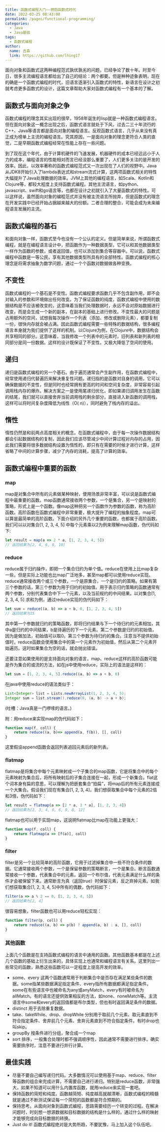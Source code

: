 ```yaml
---
title: 函数式编程入门——拥抱函数式时代
date: 2022-03-25 08:43:00
permalink: /pages/functional-programming/
categories:
  - Java
  - Java基础
tags:
  - 函数式编程
author:
  name: 吉森
  link: https://github.com/lhing17
---
```


面向对象和函数式这两种编程范式孰优孰劣的问题，已经争论了数十年。时至今日，很多主流编程语言都给出了自己的结论：两个都要。但是种种迹象表明，现在的确是一个函数式编程的时代，旧语言逐渐引入函数式的特性，新语言在设计之初就考虑更多函数式的设计，这篇文章帮助大家对函数式编程有一个基本的了解。

## 函数式与面向对象之争

函数式编程的理念其实出现的很早，1958年诞生的lisp就是一种函数式编程语言。但在面向对象这一概念出现之后，函数式语言就处于下风，过去二三十年流行的C++、Java等语言都是面向对象的编程语言。反观函数式语言，几乎从来没有真正成为榜单上主流的编程语言。究其原因，一是面向对象的理念更符合人类的直觉，二是早期函数式编程经常在性能上存在一些问题。

到了现在这个年代，由于计算机硬件的飞速发展，机器硬件的成本已经远远小于人力的成本，编程语言的性能相对而言已经没那么重要了，人们更多关注的是开发的效率。因此，以效率著称的函数式编程范式又一次出现在了人们的视野中。Java从JDK8开始引入了lambda表达式和stream流式计算，这两项函数式相关的特性大幅提升了Java处理数据的效率。JVM上其他的编程语言，如Scala、Kotlin和Clojure等，都较大程度上支持函数式编程。其他主流语言，如python、javascript、swift和go语言等，也都在设计之初就引入了大量函数式的特性。可以这样说，虽然面向对象的编程范式并没有被主流语言所抛弃，但是函数式的理念在开发实践中已经开始占据越来越大的份额。二者合理的整合，可能会成为未来编程语言发展的主流。

<!-- more -->

## 函数式编程的基石

和面向对象一样，函数式至今也没有一个公认的定义。但是简单来说，所谓函数式编程，就是在编程语言设计中，把函数作为一种数据类型，它可以和其他数据类型一样作为函数的参数，或者返回值，也可以添加到集合等容器中。可以说，函数式编程中函数是一等公民，享有其他数据类型所具有的全部特性。函数式编程的核心理念是将需求抽象为数学问题，通过一个个函数对数据做各种变换。

## 不变性

函数式编程的一个基石是不变性。函数式编程要求函数几乎不包含副作用，即不会对输入的参数和环境做出任何改变。为了保证函数的纯度，函数式编程中使用的数据结构是不应该被改变的，这意味着当我们处理数据时，永远不会对原始数据进行改变，而是会生成一个新的副本，在副本的基础上进行修改。不变性最大的问题是占用额外的空间，试想我每次操作一个列表（添加、修改或删除元素），都要复制一份，很快内存就会被占满。因此函数式编程需要一些特殊的数据结构，很多编程语言本身就为我们提供了这样的机制。以Clojure为例，在Clojure中，数据结构会共享相同的部分。这意味着，当我修改一个列表中的元素时，旧列表和新列表的相同部分是同一份数据。这样的设计既保证了不变性，又极大降低了空间的使用。

## 递归

递归是函数式编程的另一个基石。由于遍历通常会产生副作用，在函数式编程中，经常使用递归代替遍历来解决重复性问题。递归指的是函数对自身的调用，它可以确保数据的不变性，但是同时也经常拥有更高的时间和空间复杂度，非常容易引起调用栈内存的爆炸。解决方案之一是使用尾递归优化，即如果递归调用发生在函数的结尾，我们就可以直接舍弃当前调用栈的剩余部分，直接进入新函数的调用栈，这样可以将时间复杂度降低为线性（O(
n)），同时避免了栈内存的溢出。

## 惰性

惰性仍然是和前两点高度相关的概念。在函数式编程中，由于每一次操作数据结构都会引起数据结构的复制，因此我们应该尽管减少中间计算过程对内存的占用，因此我们需要将很多数据结构设置为惰性的，即只有在需要的时候才进行计算，这样省略了中间的计算步骤，减少了内存的消耗，提高了计算的效率。

## 函数式编程中重要的函数

### map

map是对集合中所有的元素做某种映射，使用场景非常丰富，可以说是函数式编程中最重要的函数。map函数通常接收两个参数，一个是集合，另一个是映射的策略，形式上是一个函数。像map这种把另一个函数作为参数的函数，称为高阶函数。高阶函数在函数式编程中非常重要，极大提升了编程的抽象程度。map可以算是最简单的高阶函数。下面介绍的另外几个重要的函数，也都属于高阶函数。我们可以以对集合[1, 2, 3, 4, 5]
中每个元素乘以2为例来理解map函数，伪代码如下:

```javascript
let result = map(a => 2 * a, [1, 2, 3, 4, 5])
// 返回结果为[2, 4, 6, 8, 10]
```

### reduce

reduce属于归约操作，即把一个集合归约为单个值。reduce在使用上比map复杂一些，但是实际上功能也比map广泛地多，甚至map都可以使用reduce实现。reduce通常接收两个或三个参数，一个是原集合，一个是归约的策略。如果有第三个参数的话，第三个参数为用于归约的初始值。用于表示归约策略的函数通常有两个参数，分别代表集合中下一个元素，以及当前规约的中间结果。以对集合[1, 2, 3, 4, 5]
求和为例，通过reduce实现的伪代码如下：

```javascript
let sum = reduce((a, b) => a + b, 0, [1, 2, 3, 4, 5])
// 返回结果为15
```

其中第一个参数就归约的策略函数，即将归约结果与下一个待归约的元素相加，其中a是归约的中间结果，b是待遍历的下一个元素。第二个参数是归约的初始值，因为是做加法，初始值可以取0。第三个参数为待归约的集合。注意当不提供初始值时，reduce函数会使用集合中的第一个元素作为初始值，然后从第二个元素开始遍历。这时如果集合为空的话，就会抛出错误。

还要注意如果使用的是支持面向对象的语言，map、reduce这样的高阶函数可能是作为集合的或流的方法，如在js中使用reduce，实际上的语法是这样的：

```javascript
let sum = [1, 2, 3, 4, 5].reduce((a, b) => a + b, 0)
```

在java中使用reduce的语法类似于：

```java
List<Integer> list = Lists.newArrayList(1, 2, 3, 4, 5);
Integer sum = list.stream().reduce(0, (a, b) -> a + b);
```
(吐槽：Java真是一门啰嗦的语言。)

附：用reduce来实现map的伪代码如下：
    
```javascript
function map(f, coll) {
    return reduce((a, b)=> append(a, f(b)), [], coll)
}
```

这里假设append函数会返回列表追回元素后的新列表。

### flatmap
flatmap是将集合中每个元素映射成一个子集合的map函数，它是将集合中的每个元素映射为集合后，将所有映射后的子集合连接在一起，形成一个新集合。flat这个词本身有扁的意思，可以理解为把嵌套集合“拍扁”，将map后的所有元素连接成一个大集合。假设我们现在有集合[1, 2, 3, 4]，我们想获取集合中每个元素的2倍和3倍，伪代码如下：

```javascript
let result = flatmap(a => [2 * a, 3 * a], [1, 2, 3, 4])
// 返回结果为[2, 3, 4, 6, 6, 9, 8, 12]
```

flatmap也可以用于实现map，这说明flatmap比map在功能上更强大：

```javascript
function map(f, coll) {
    return flatmap(a => [f(a)], coll)
}
```

### filter
filter是另一个比较简单的高阶函数，它用于过滤掉集合中一些不符合条件的数据。它通常接收两个参数，一个是保留参数的策略断言，一个是集合。断言函数通常接收一个参数，代表集合中的元素，返回一个布尔值，代表元素满足什么样的条件才会被保留下来。通常断言为真（返回true）时保留元素，反之弃掉元素。如我们想获取集合[1, 2, 3, 4, 5]中所有的偶数，伪代码如下：

```javascript
filter(a => a % 2 == 0, [1, 2, 3, 4, 5])
// 返回结果为[2, 4]
```

很容易想象，filter函数也可以用reduce轻松实现：
    
```javascript
function filter(p, coll) {
    return reduce((a, b) => p(b) ? append(a, b) : a, [], coll)
}
```

### 其他函数

上面几个函数是在支持函数式编程的语言中通用的函数。其他函数基本都是在上述几个函数的基础上衍生出来的，具体实现上也通常和编程语言有关系。这里列出一些常见的函数，熟悉这些函数可以一定程度上提高开发的效率。
- some、every 这两个函数通常用于判断集合中是否存在满足某些条件的数据。some指某些数据满足指定条件、every指所有数据都满足指定条件。some在有些语言中也被命名为any或anyMatch，every有时被命名为allMatch。有的语言还提供效果相反的方法，如none、noneMatch等。主流语言中some和every的返回值都是布尔类型，但也有时返回满足条件的数据。
- distinct 用于去除重复数据。
- take、takeWhile、drop、dropWhile 分别用于取前几个元素、取元素直到不符合指定条件、舍弃前几个元素、舍弃元素直到不符合指定条件。有时drop也叫skip。
- groupBy 按条件进行分组，聚合成一个map
- sort 排序，一般集合处理时都不强调顺序性，因此通常不需要进行排序。确实需要排序时，注意不要进行并行计算。

## 最佳实践
- 尽量不要自己编写递归代码。大多数情况可以使用基于map、reduce、filter等函数的组合来完成计算，不需要自己进行递归。特别是reduce函数，非常强大，如果不知道可以用什么内置库函数，就用reduce来实现一套吧。
- 保持函数的简短和纯度。函数越简短、纯度越高就越清晰，函数式编程的精髓就是通过不断测试保证每一个简短的函数都是符合预期的。
- 保持思考。从面向对象到函数式编程，思路需要经历一个转变的过程。在解决问题时，时刻想一想源数据和目标数据的结构是什么样的，通过什么样的映射才能够完成向目标数据的转换。
- Just do it! 函数式编程绝对是大势所趋，不要犹豫，马上加入这个队伍吧。
